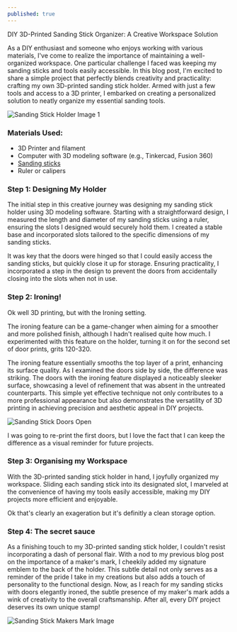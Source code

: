 ```yaml
---
published: true
---
```

DIY 3D-Printed Sanding Stick Organizer: A Creative Workspace Solution

As a DIY enthusiast and someone who enjoys working with various materials, I've come to realize the importance of maintaining a well-organized workspace. One particular challenge I faced was keeping my sanding sticks and tools easily accessible. In this blog post, I'm excited to share a simple project that perfectly blends creativity and practicality: crafting my own 3D-printed sanding stick holder. Armed with just a few tools and access to a 3D printer, I embarked on creating a personalized solution to neatly organize my essential sanding tools.

![Sanding Stick Holder Image 1](https://cdn.discordapp.com/attachments/941670207846502410/1172281323017207899/Side_Pic_1.jpg?ex=655fbf0f&is=654d4a0f&hm=38620009e8f20d083375f9edb25dd834ec66f85e5b265781b0a6bbf71c73b783&)

### Materials Used:

- 3D Printer and filament
- Computer with 3D modeling software (e.g., Tinkercad, Fusion 360)
- [Sanding sticks](https://amzn.eu/d/isVvJ08)
- Ruler or calipers

### Step 1: Designing My Holder

The initial step in this creative journey was designing my sanding stick holder using 3D modeling software. Starting with a straightforward design, I measured the length and diameter of my sanding sticks using a ruler, ensuring the slots I designed would securely hold them. I created a stable base and incorporated slots tailored to the specific dimensions of my sanding sticks.

It was key that the doors were hinged so that I could easily access the sanding sticks, but quickly close it up for storage. Ensuring practicality, I incorporated a step in the design to prevent the doors from accidentally closing into the slots when not in use.

### Step 2: Ironing!

Ok well 3D printing, but with the Ironing setting.

The ironing feature can be a game-changer when aiming for a smoother and more polished finish, although I hadn't realised quite how much. I experimented with this feature on the holder, turning it on for the second set of door prints, grits 120-320. 

The ironing feature essentially smooths the top layer of a print, enhancing its surface quality. As I examined the doors side by side, the difference was striking. The doors with the ironing feature displayed a noticeably sleeker surface, showcasing a level of refinement that was absent in the untreated counterparts. This simple yet effective technique not only contributes to a more professional appearance but also demonstrates the versatility of 3D printing in achieving precision and aesthetic appeal in DIY projects.

![Sanding Stick Doors Open](https://media.discordapp.net/attachments/941670207846502410/1172281322153193522/Top_Down_Open_2.jpg?ex=655fbf0f&is=654d4a0f&hm=c7f107183291df12aeb732c0594557aaed279c3b2514996ef48bfb487fd3ad53&=&width=905&height=905)

I was going to re-print the first doors, but I love the fact that I can keep the difference as a visual reminder for future projects.


### Step 3: Organising my Workspace
With the 3D-printed sanding stick holder in hand, I joyfully organized my workspace. Sliding each sanding stick into its designated slot, I marveled at the convenience of having my tools easily accessible, making my DIY projects more efficient and enjoyable.

Ok that's clearly an exageration but it's definitly a clean storage option.

### Step 4: The secret sauce

As a finishing touch to my 3D-printed sanding stick holder, I couldn't resist incorporating a dash of personal flair. With a nod to my previous blog post on the importance of a maker's mark, I cheekily added my signature emblem to the back of the holder. This subtle detail not only serves as a reminder of the pride I take in my creations but also adds a touch of personality to the functional design. Now, as I reach for my sanding sticks with doors elegantly ironed, the subtle presence of my maker's mark adds a wink of creativity to the overall craftsmanship. After all, every DIY project deserves its own unique stamp!

![Sanding Stick Makers Mark Image](https://media.discordapp.net/attachments/941670207846502410/1172281323617013901/Top_Down_Open_1.jpg?ex=655fbf0f&is=654d4a0f&hm=6b2d8c2fdb117f9e52d5c69faf03f24f1afeb7f61a8e3cc5eae20c5cb23ff189&=&width=960&height=540)
